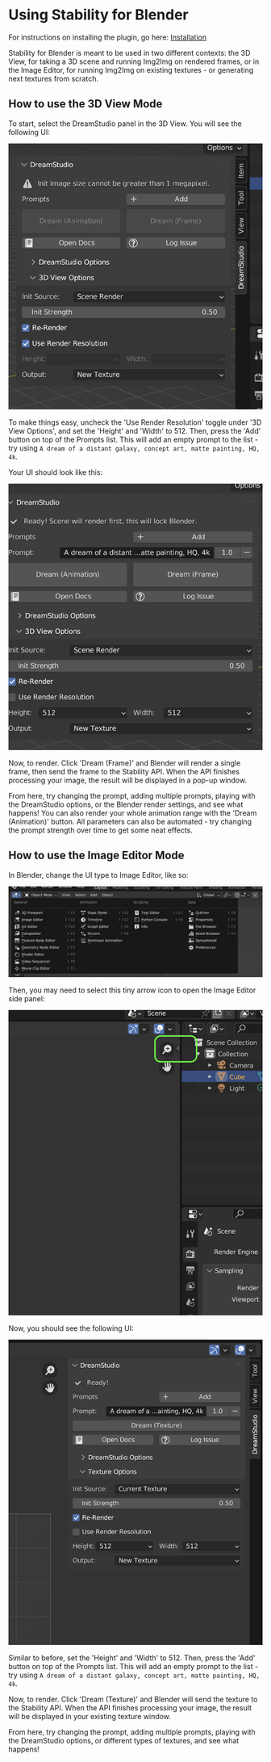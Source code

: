 # Using Stability for Blender

For instructions on installing the plugin, go here: [Installation](Installation.md)

Stability for Blender is meant to be used in two different contexts: the 3D View, for taking a 3D scene and running Img2Img on rendered frames, or in the Image Editor, for running Img2Img on existing textures - or generating next textures from scratch.

## How to use the 3D View Mode

To start, select the DreamStudio panel in the 3D View. You will see the following UI:

![](/content/3D_view_default.png)

To make things easy, uncheck the 'Use Render Resolution' toggle under '3D View Options', and set the 'Height' and 'Width' to 512. Then, press the 'Add' button on top of the Prompts list. This will add an empty prompt to the list - try using `A dream of a distant galaxy, concept art, matte painting, HQ, 4k`.

Your UI should look like this:

![](/content/3D_view_ready.png)

Now, to render. Click 'Dream (Frame)' and Blender will render a single frame, then send the frame to the Stability API. When the API finishes processing your image, the result will be displayed in a pop-up window.

From here, try changing the prompt, adding multiple prompts, playing with the DreamStudio options, or the Blender render settings, and see what happens! You can also render your whole animation range with the 'Dream (Animation)' button. All parameters can also be automated - try changing the prompt strength over time to get some neat effects.

## How to use the Image Editor Mode

In Blender, change the UI type to Image Editor, like so:

![](/content/image_editor_change_panel_type.png)

Then, you may need to select this tiny arrow icon to open the Image Editor side panel:

![](/content/image_editor_slide_out.png)

Now, you should see the following UI:

![](/content/image_editor_ready.png)

Similar to before, set the 'Height' and 'Width' to 512. Then, press the 'Add' button on top of the Prompts list. This will add an empty prompt to the list - try using `A dream of a distant galaxy, concept art, matte painting, HQ, 4k`.

Now, to render. Click 'Dream (Texture)' and Blender will send the texture to the Stability API. When the API finishes processing your image, the result will be displayed in your existing texture window.

From here, try changing the prompt, adding multiple prompts, playing with the DreamStudio options, or different types of textures, and see what happens!
